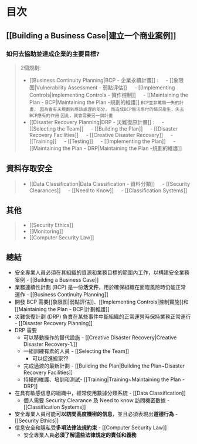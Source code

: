 # 目次
## [[Building a Business Case|建立一个商业案例]]
### **如何去協助並達成企業的主要目標?**
> 2個規劃:
>	- [[Business Continuity Planning|BCP - 企業永續計畫]] :
>	$\quad$- [[象限图|Vulnerability Assessment - 弱點评估]]
>	$\quad$- [[Implementing Controls|Implementing Controls - 實作控制]]
>	$\quad$- [[Maintaining the Plan - BCP|Maintaining the Plan -規劃的維護]]
>	`BCP並非萬無一失的計畫，`
>	`因為會有未規劃到應該處理的部分，`
>	`而造成BCP無法應付的情況產生，失去BCP應有的作用`
>	`因此，就會需要另一個計畫`
>	- [[Disaster Recovery Planning|DRP - 災難復原計畫]] :
>	$\quad$- [[Selecting the Team]]
>	$\quad$- [[Building the Plan]]
>	$\quad$- [[Disaster Recovery Facilities]]
>	$\quad$- [[Creative Disaster Recovery]]
>	$\quad$- [[Training]]
>	$\quad$- [[Testing]]
>	$\quad$- [[Implementing the Plan]]
>	$\quad$- [[Maintaining the Plan - DRP|Maintaining the Plan -規劃的維護]]
## 資料存取安全
>- [[Data Classification|Data Classification - 資料分類]]
>$\quad$- [[Security Clearances]]
>$\quad$- [[Need to Know]]
>$\quad$- [[Classification Systems]]

## 其他
>- [[Security Ethics]]
>- [[Monitoring]]
>- [[Computer Security Law]]

## 總結
- 安全專業人員必須在其組織的資源和業務目標的範圍內工作，以構建安全業務案例 - [[Building a Business Case]]
- 業務連續性計劃 (BCP) 是一份**活文件**，用於確保組織在面臨風險時仍能正常運作 - [[Business Continuity Planning]]
- 開發 BCP 需要[[象限图|弱點評估]]、[[Implementing Controls|控制實施]]和[[Maintaining the Plan - BCP|計劃維護]]
- 災難恢復計劃 (DRP) 負責在某些事件中斷組織的正常運營時保持業務正常運行 - [[Disaster Recovery Planning]]
- DRP 需要
	- 可以移動操作的替代設施 - [[Creative Disaster Recovery|Creative Disaster Recovery-1.]]
	- 一組訓練有素的人員 - [[Selecting the Team]]
		- 可以促進搬家??
	- 完成過渡的最新計劃 - [[Building the Plan|Building the Plan~Disaster Recovery Facilities]]
	- 持續的維護、培訓和測試- [[Training|Training~Maintaining the Plan - DRP]]
- 在具有敏感信息的組織中，經常使用數據分類系統 - [[Data Classification]]
	- 個人需要 Security Clearance 及 Need to know 訪問機密數據 - [[Classification Systems]]
- 安全專業人員可能**可以訪問高度機密的信息**，並且必須表現出**道德行為** - [[Security Ethics]]
- 信息安全和隱私受**多項法律法規約束** - [[Computer Security Law]]
	- 安全專業人員**必須了解這些法律規定的責任和義務**